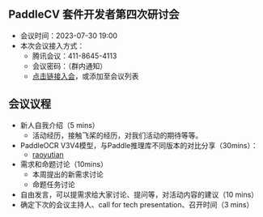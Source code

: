 ## PaddleCV 套件开发者第四次研讨会

* 会议时间：2023-07-30 19:00
* 本次会议接入方式：
  * 腾讯会议：411-8645-4113
  * 会议密码：（群内通知）
  * [点击链接入会](https://meeting.tencent.com/dm/join-by-code)，或添加至会议列表

## 会议议程
* 新人自我介绍（5 mins）
  * 活动经历，接触飞桨的经历，对我们活动的期待等等。
* PaddleOCR V3V4模型，与Paddle推理库不同版本的对比分享（30mins）：
  * [raoyutian](https://github.com/raoyutian)
* 需求和命题讨论（10mins）
  * 本周提出的新需求讨论
  * 命题任务讨论
* 自由发言，可以提需求给大家讨论、提问等，对活动内容的建议（10 mins）
* 确定下次的会议主持人、call for tech presentation、召开时间（3 mins）

